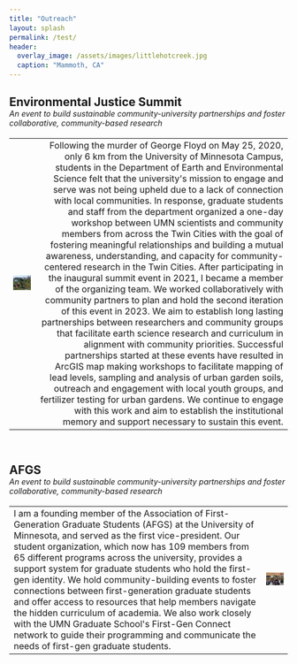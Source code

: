 ```yaml
---
title: "Outreach"
layout: splash
permalink: /test/
header:
  overlay_image: /assets/images/littlehotcreek.jpg
  caption: "Mammoth, CA"
---
```


<h2 style="padding-bottom: 0; margin-bottom: 0;">Environmental Justice Summit</h2>
<h4 style="font-weight:normal; padding-top:0; margin-top: 0;"><i>An event to build sustainable community-university partnerships and foster collaborative, community-based research</i></h4>

<table style="width:100%;">
<tbody>
  <tr>
    <td class="tg-0lax" style="text-align: left; width: 40%; width: auto;" ><img src="/assets/images/Rivoli_small.png" alt=""></td>
        <td class="tg-0lax" style="font-size: medium;text-align: right; width: auto; height:auto;" >Following the murder of George Floyd on May 25, 2020, only 6 km from the University of Minnesota Campus, students in the Department of Earth and Environmental Science felt that the university's mission to engage and serve was not being upheld due to a lack of connection with local communities. In response, graduate students and staff from the department organized a one-day workshop between UMN scientists and community members from across the Twin Cities with the goal of fostering meaningful relationships and building a mutual awareness, understanding, and capacity for community-centered research in the Twin Cities. After participating in the inaugural summit event in 2021, I became a member of the organizing team. We worked collaboratively with community partners to plan and hold the second iteration of this event in 2023. We aim to establish long lasting partnerships between researchers and community groups that facilitate earth science research and curriculum in alignment with community priorities. Successful partnerships started at these events have resulted in ArcGIS map making workshops to facilitate mapping of lead levels, sampling and analysis of urban garden soils, outreach and engagement with local youth groups, and fertilizer testing for urban gardens. We continue to engage with this work and aim to establish the institutional memory and support necessary to sustain this event.</td>
  </tr>
</table>


  
<br>


<h2 style="padding-bottom: 0; margin-bottom: 0;">AFGS</h2>
<h4 style="font-weight:normal; padding-top:0;margin-top: 0;"><i>An event to build sustainable community-university partnerships and foster collaborative, community-based research</i></h4>

<table style="width: 100%">
<tbody>
  <tr>
    <td class="tg-0lax" style="font-size: medium;text-align: left;">I am a founding member of the Association of First-Generation Graduate Students (AFGS) at the University of Minnesota, and served as the first vice-president. Our student organization, which now has 109 members from 65 different programs across the university, provides a support system for graduate students who hold the first-gen identity. We hold community-building events to foster connections between first-generation graduate students and offer access to resources that help members navigate the hidden curriculum of academia. We also work closely with the UMN Graduate School's First-Gen Connect network to guide their programming and communicate the needs of first-gen graduate students.</td>
    <td class="tg-0lax" style="text-align: left;" ><img src="/assets/images/AFGS_Potluck.png" alt="" height = "100%", width = "auto"></td>
  </tr>
</table>

